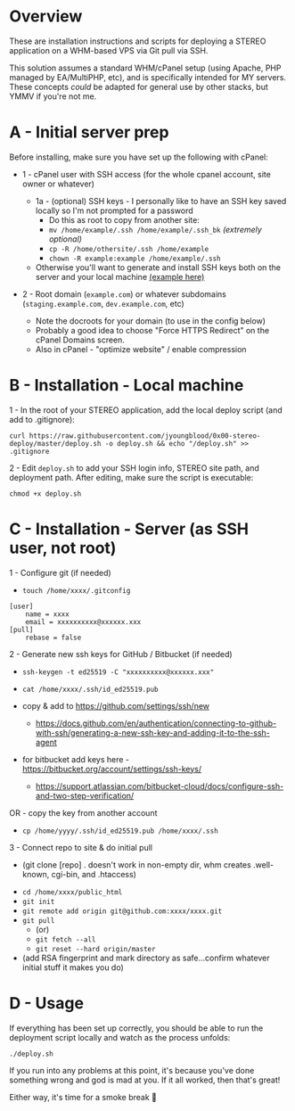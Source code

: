 





# Overview

These are installation instructions and scripts for deploying a STEREO application on a WHM-based VPS via Git pull via SSH.

This solution assumes a standard WHM/cPanel setup (using Apache, PHP managed by EA/MultiPHP, etc), and is specifically intended for MY servers. These concepts _could_ be adapted for general use by other stacks, but YMMV if you're not me.




# A - Initial server prep

Before installing, make sure you have set up the following with cPanel:

- 1 - cPanel user with SSH access (for the whole cpanel account, site owner or whatever)
  - 1a - (optional) SSH keys - I personally like to have an SSH key saved locally so I'm not prompted for a password
    - Do this as root to copy from another site:
    - ```mv /home/example/.ssh /home/example/.ssh_bk``` _(extremely optional)_
    - ```cp -R /home/othersite/.ssh /home/example```
    - ```chown -R example:example /home/example/.ssh```
  - Otherwise you'll want to generate and install SSH keys both on the server and your local machine [(example here)](https://www.cyberciti.biz/faq/how-to-set-up-ssh-keys-on-linux-unix/)

- 2 - Root domain (`example.com`) or whatever subdomains (`staging.example.com`, `dev.example.com`, etc)
  - Note the docroots for your domain (to use in the config below)
  - Probably a good idea to choose "Force HTTPS Redirect" on the cPanel Domains screen.
  - Also in cPanel - "optimize website" / enable compression









# B - Installation - Local machine

1 - In the root of your STEREO application, add the local deploy script (and add to .gitignore):
```
curl https://raw.githubusercontent.com/jyoungblood/0x00-stereo-deploy/master/deploy.sh -o deploy.sh && echo "/deploy.sh" >> .gitignore
```

2 - Edit `deploy.sh` to add your SSH login info, STEREO site path, and deployment path. After editing, make sure the script is executable:
```
chmod +x deploy.sh
```



# C - Installation - Server (as SSH user, not root)

1 - Configure git (if needed)

- `touch /home/xxxx/.gitconfig`

```
[user]
	name = xxxx
	email = xxxxxxxxxx@xxxxxx.xxx
[pull]
	rebase = false
```



2 - Generate new ssh keys for GitHub / Bitbucket (if needed)

- `ssh-keygen -t ed25519 -C "xxxxxxxxxx@xxxxxx.xxx"`
- `cat /home/xxxx/.ssh/id_ed25519.pub`

- copy & add to https://github.com/settings/ssh/new
	- https://docs.github.com/en/authentication/connecting-to-github-with-ssh/generating-a-new-ssh-key-and-adding-it-to-the-ssh-agent

- for bitbucket add keys here - https://bitbucket.org/account/settings/ssh-keys/
	- https://support.atlassian.com/bitbucket-cloud/docs/configure-ssh-and-two-step-verification/


OR - copy the key from another account
- `cp /home/yyyy/.ssh/id_ed25519.pub /home/xxxx/.ssh`


3 - Connect repo to site & do initial pull
* (git clone [repo] . doesn't work in non-empty dir, whm creates .well-known, cgi-bin, and .htaccess)

- `cd /home/xxxx/public_html`
- `git init`
- `git remote add origin git@github.com:xxxx/xxxx.git`
- `git pull`
	- (or)
	- `git fetch --all`
	- `git reset --hard origin/master`
- (add RSA fingerprint and mark directory as safe...confirm whatever initial stuff it makes you do)









# D - Usage

If everything has been set up correctly, you should be able to run the deployment script locally and watch as the process unfolds:
```
./deploy.sh
```

If you run into any problems at this point, it's because you've done something wrong and god is mad at you. If it all worked, then that's great! 

Either way, it's time for a smoke break 🚬


